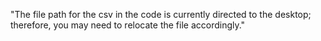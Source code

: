 "The file path for the csv in the code is currently directed to the desktop; therefore, you may need to relocate the file accordingly."

